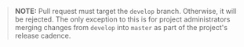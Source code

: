 > **NOTE:** Pull request must target the `develop` branch.  Otherwise, it will be rejected.  The only exception to this is for project administrators merging changes from `develop` into `master` as part of the project's release cadence.  
